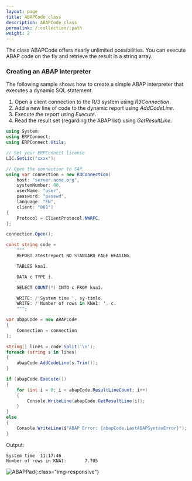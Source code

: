 ```yaml
---
layout: page
title: ABAPCode class
description: ABAPCode class
permalink: /:collection/:path
weight: 2
---
```


<!---
move to: https://help.theobald-software.com/en/erpconnect/special-classes/abap-code
-->

The class ABAPCode offers nearly unlimited possibilities. You can execute ABAP code on the fly and retrieve the result in a string array.

### Creating an ABAP Interpreter
The following sample shows how to create a simple ABAP interpreter that executes a dynamic SQL statement.

1. Open a client connection to the R/3 system using *R3Connection*.
2. Add a new line of code to the dynamic report using *AddCodeLine*.
3. Execute the report using *Execute*.
4. Read the result set (regarding the ABAP list) using *GetResultLine*.

```csharp
using System;
using ERPConnect;
using ERPConnect.Utils;

// Set your ERPConnect license
LIC.SetLic("xxxx");

// Open the connection to SAP
using var connection = new R3Connection(
    host: "server.acme.org",
    systemNumber: 00,
    userName: "user",
    password: "passwd",
    language: "EN",
    client: "001")
{
    Protocol = ClientProtocol.NWRFC,
};

connection.Open();

const string code =
    """
    REPORT ztestreport NO STANDARD PAGE HEADING.

    TABLES kna1.

    DATA c TYPE i.

    SELECT COUNT(*) INTO c FROM kna1.

    WRITE: /'System time ', sy-timlo.
    WRITE: /'Number of rows in KNA1: ', c.
    """;

var abapCode = new ABAPCode
{
    Connection = connection
};

string[] lines = code.Split('\n');
foreach (string s in lines)
{
    abapCode.AddCodeLine(s.Trim());
}

if (abapCode.Execute())
{
    for (int i = 0; i < abapCode.ResultLineCount; i++)
    {
        Console.WriteLine(abapCode.GetResultLine(i));
    }
}
else
{
    Console.WriteLine($"ABAP Error: {abapCode.LastABAPSyntaxError}");
}
```

Output:
```
System time  11:17:46
Number of rows in KNA1:       7.705
```


![ABAPPad](/img/contents/ABAPPad.jpg){:class="img-responsive"}


